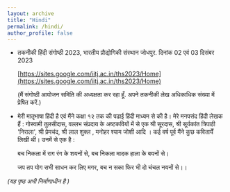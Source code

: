 ```yaml
---
layout: archive
title: "Hindi"
permalink: /hindi/
author_profile: false
---
```



+ तकनीकी हिंदी संगोष्ठी 2023, भारतीय प्रौद्योगिकी संस्थान जोधपुर. दिनांक 02 एवं 03 दिसंबर 2023

    [https://sites.google.com/iitj.ac.in/ths2023/Home](https://sites.google.com/iitj.ac.in/ths2023/Home)

    (मैं संगोष्ठी आयोजन समिति की  अध्यक्षता  कर रहा हूँ. अपने तकनीकी लेख अधिकाधिक संख्या में प्रेषित करें.)


+ मेरी मातृभाषा हिंदी है एवं मैंने कक्षा १२ तक की पढाई हिंदी माध्यम से की है।  मेरे मनपसंद हिंदी लेखक हैं : गोस्वामी तुलसीदास, वल्लभ संप्रदाय के अष्टकवियों में से एक श्री सूरदास, श्री सूर्यकांत त्रिपाठी 'निराला', श्री प्रेमचंद, श्री लाल शुक्ल , मनोहर श्याम जोशी  आदि ।  कई वर्ष पूर्व मैंने कुछ कवितायेँ लिखी थी।  उनमें से एक है :

    बच निकला में राग रंग के शयनों से, बच निकला मादक हाला के बयनों से।  

    जप तप योग सभी साधन कर लिए मगर, बच न सका फिर भी दो चंचल नयनों से।।   


*(यह पृष्ठ अभी निर्माणाधीन है )*